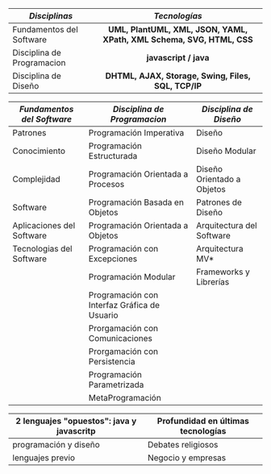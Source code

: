 
|  ___Disciplinas___  | ___Tecnologías___ |
|---------------|  :-----: |
| Fundamentos del Software | **UML, PlantUML, XML, JSON, YAML, XPath, XML Schema, SVG, HTML, CSS**   |
|  Disciplina de Programacion  | **javascript       /     java**  |
| Disciplina de Diseño   | **DHTML, AJAX, Storage, Swing, Files, SQL, TCP/IP**  |


| ___Fundamentos del Software___   | ___Disciplina de Programacion___   | ___Disciplina de Diseño___   |
|----------------------------------|------------------------------------|------------------------------|
| Patrones | Programación Imperativa | Diseño    | 
| Conocimiento   | Programación Estructurada   | Diseño Modular   | 
| Complejidad   | Programación Orientada a Procesos   |  Diseño Orientado a Objetos  | 
|  Software  | Programación Basada en Objetos   |  Patrones de Diseño  | 
| Aplicaciones del Software   | Programación Orientada a Objetos   | Arquitectura del Software   | 
| Tecnologias del Software   | Programación con Excepciones   | Arquitectura MV* | 
|    | Programación Modular  | Frameworks y Librerías   | 
|    | Programación con Interfaz Gráfica de Usuario    |    | 
|    | Prorgamación con Comunicaciones  |    | 
|    | Prorgamación con Persistencia   |    | 
|    | Programación Parametrizada    |    | 
|    | MetaProgramación  |    | 


| 2 lenguajes "opuestos": java y javascritp |  Profundidad en últimas tecnologías |
|-------------------------------------------|-------------------------------------|
| programación y diseño | Debates religiosos |
| lenguajes previo | Negocio y empresas |
